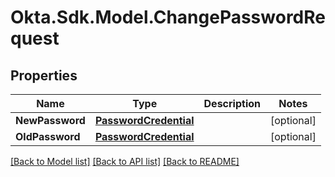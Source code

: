 # Okta.Sdk.Model.ChangePasswordRequest
## Properties

Name | Type | Description | Notes
------------ | ------------- | ------------- | -------------
**NewPassword** | [**PasswordCredential**](PasswordCredential.md) |  | [optional] 
**OldPassword** | [**PasswordCredential**](PasswordCredential.md) |  | [optional] 

[[Back to Model list]](../README.md#documentation-for-models) [[Back to API list]](../README.md#documentation-for-api-endpoints) [[Back to README]](../README.md)

